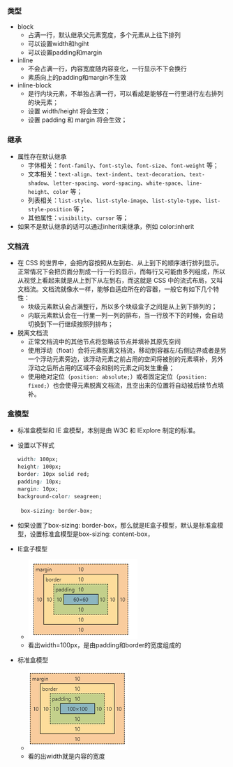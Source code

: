 ### 类型

- block
  - 占满一行，默认继承父元素宽度，多个元素从上往下排列
  - 可以设置width和hgiht
  - 可以设置padding和margin
- inline
  - 不会占满一行，内容宽度随内容变化，一行显示不下会换行
  - 素质向上的padding和margin不生效
- inline-block
  - 是行内块元素，不单独占满一行，可以看成是能够在一行里进行左右排列的块元素；
  - 设置 width/height 将会生效；
  - 设置 padding 和 margin 将会生效；

### 继承

- 属性存在默认继承
  - 字体相关：`font-family`、`font-style`、`font-size`、`font-weight` 等；
  - 文本相关：`text-align`、`text-indent`、`text-decoration`、`text-shadow`、`letter-spacing`、`word-spacing`、`white-space`、`line-height`、`color` 等；
  - 列表相关：`list-style`、`list-style-image`、`list-style-type`、`list-style-position` 等；
  - 其他属性：`visibility`、`cursor` 等；
- 如果不是默认继承的话可以通过inherit来继承，例如 color:inherit

### 文档流

- 在 CSS 的世界中，会把内容按照从左到右、从上到下的顺序进行排列显示。正常情况下会把页面分割成一行一行的显示，而每行又可能由多列组成，所以从视觉上看起来就是从上到下从左到右，而这就是 CSS 中的流式布局，又叫文档流。文档流就像水一样，能够自适应所在的容器，一般它有如下几个特性：
  - 块级元素默认会占满整行，所以多个块级盒子之间是从上到下排列的；
  - 内联元素默认会在一行里一列一列的排布，当一行放不下的时候，会自动切换到下一行继续按照列排布；
- 脱离文档流
  -  正常文档流中的其他节点将忽略该节点并填补其原先空间 
  - 使用浮动（float）会将元素脱离文档流，移动到容器左/右侧边界或者是另一个浮动元素旁边，该浮动元素之前占用的空间将被别的元素填补，另外浮动之后所占用的区域不会和别的元素之间发生重叠；
  - 使用绝对定位（`position: absolute;`）或者固定定位（`position: fixed;`）也会使得元素脱离文档流，且空出来的位置将自动被后续节点填补。

### 盒模型

-  标准盒模型和 IE 盒模型，本别是由 W3C 和 IExplore 制定的标准。 

- 设置以下样式

  ```css
  width: 100px;
  height: 100px;
  border: 10px solid red;
  padding: 10px;
  margin: 10px;
  background-color: seagreen;
  
   box-sizing: border-box;
  ```

- 如果设置了box-sizing: border-box，那么就是IE盒子模型，默认是标准盒模型，设置标准盒模型是box-sizing: content-box，

- IE盒子模型

  - ![1643347931223](.\assets\1643347931223.png)
  - 看出width=100px，是由padding和border的宽度组成的

- 标准盒模型

  - ![1643347954824](.\assets\1643347954824.png)
  - 看的出width就是内容的宽度




